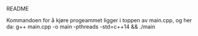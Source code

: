 README

Kommandoen for å kjøre progeammet ligger i toppen av main.cpp, og her da: g++ main.cpp -o main -pthreads -std=c++14 && ./main
